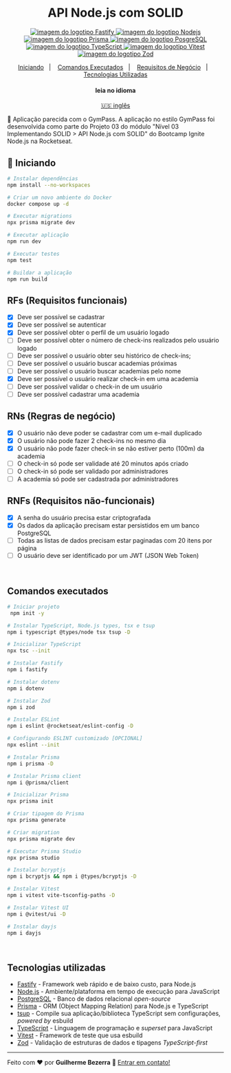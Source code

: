 <h1 align="center">
    <br>
    API Node.js com SOLID
</h1>

<p align="center">
  <a href="https://fastify.io">
    <img alt="imagem do logotipo Fastify" src="https://img.shields.io/badge/fastify-20232A?style=flat&logo=fastify&logoColor=white">
  </a>

  <a href="https://nodejs.org">
    <img alt="imagem do logotipo Nodejs" src="https://img.shields.io/badge/node.js-v20.11.0-43853D?style=flat&logo=node.js&logoColor=white&labelColor=43853D&color=5a5a5a">
  </a>

  <a href="https://www.prisma.io">
    <img alt="imagem do logotipo Prisma" src="https://img.shields.io/badge/Prisma-3982CE?style=flat&logo=Prisma&logoColor=white" />
  </a>

  <a href="https://www.postgresql.org">
    <img alt="imagem do logotipo PosgreSQL" src="https://img.shields.io/badge/PostgreSQL-316192?style=flat-&logo=postgresql&logoColor=white"  />
  </a>

  <a href="https://www.typescriptlang.org">
    <img alt="imagem do logotipo TypeScript" src="https://img.shields.io/badge/typescript-007acc?style=flat&logo=typescript&logoColor=white">
  </a>

  <a href="https://vitest.dev" alt="Vitest - Testing framework that use esbuild">
    <img alt="imagem do logotipo Vitest" src="https://img.shields.io/badge/Vitest-FFA116?style=flat&logo=vitest&logoColor=white"  />
  </a>

  <a href="https://zod.dev" alt="Zod - Validação de esquema TypeScript-first com inferência de tipo estático">
    <img alt="imagem do logotipo Zod" src="https://img.shields.io/badge/Zod-274d82?style=flat&logo=zod&logoColor=white" />
  </a>
</p>

<p align="center">
    <a href="#start" alt="Iniciando">Iniciando</a>&nbsp;&nbsp;&nbsp;|&nbsp;&nbsp;&nbsp;
    <a href="#commands" alt="Comandos executados">Comandos Executados</a>&nbsp;&nbsp;&nbsp;|&nbsp;&nbsp;&nbsp;
    <a href="#business" alt="Requisitos de negócio">Requisitos de Negócio</a>&nbsp;&nbsp;&nbsp;|&nbsp;&nbsp;&nbsp;
    <a href="#technologies" alt="Tecnologias utilizadas">Tecnologias Utilizadas</a>
</p>

<div align="center">
  <h4 align="center">leia no idioma</h4>
  <a href="https://github.com/gbdsantos/ignite/tree/master/nodejs/03-api-solid" hreflang="en-us" alt="en-us">🇺🇸 inglês
  </a>
</div>

🍏 Aplicação parecida com o GymPass.
A aplicação no estilo GymPass foi desenvolvida como parte do Projeto 03 do módulo "Nível 03 Implementando SOLID > API Node.js com SOLID" do Bootcamp Ignite Node.js na Rocketseat.

## 🚀 Iniciando <a name = "start"></a>

```bash
# Instalar dependências
npm install --no-workspaces

# Criar um novo ambiente do Docker
docker compose up -d

# Executar migrations
npx prisma migrate dev

# Executar aplicação
npm run dev

# Executar testes
npm test

# Buildar a aplicação
npm run build
```

## RFs (Requisitos funcionais)

- [x] Deve ser possível se cadastrar
- [x] Deve ser possível se autenticar
- [x] Deve ser possível obter o perfil de um usuário logado
- [ ] Deve ser possível obter o número de check-ins realizados pelo usuário logado
- [ ] Deve ser possível o usuário obter seu histórico de check-ins;
- [ ] Deve ser possível o usuário buscar academias próximas
- [ ] Deve ser possível o usuário buscar academias pelo nome
- [x] Deve ser possível o usuário realizar check-in em uma academia
- [ ] Deve ser possível validar o check-in de um usuário
- [ ] Deve ser possível cadastrar uma academia

## RNs (Regras de negócio) <a name = "business"></a>

- [x] O usuário não deve poder se cadastrar com um e-mail duplicado
- [x] O usuário não pode fazer 2 check-ins no mesmo dia
- [x] O usuário não pode fazer check-in se não estiver perto (100m) da academia
- [ ] O check-in só pode ser validade até 20 minutos após criado
- [ ] O check-in só pode ser validado por administradores
- [ ] A academia só pode ser cadastrada por administradores

## RNFs (Requisitos não-funcionais)

- [x] A senha do usuário precisa estar criptografada
- [x] Os dados da aplicação precisam estar persistidos em um banco PostgreSQL
- [ ] Todas as listas de dados precisam estar paginadas com 20 itens por página
- [ ] O usuário deve ser identificado por um JWT (JSON Web Token)

<br>

## Comandos executados <a name = "commands"></a>

```bash
# Iniciar projeto
 npm init -y

# Instalar TypeScript, Node.js types, tsx e tsup
npm i typescript @types/node tsx tsup -D

# Inicializar TypeScript
npx tsc --init

# Instalar Fastify
npm i fastify

# Instalar dotenv
npm i dotenv

# Instalar Zod
npm i zod

# Instalar ESLint
npm i eslint @rocketseat/eslint-config -D

# Configurando ESLINT customizado [OPCIONAL]
npx eslint --init

# Instalar Prisma
npm i prisma -D

# Instalar Prisma client
npm i @prisma/client

# Inicializar Prisma
npx prisma init

# Criar tipagem do Prisma
npx prisma generate

# Criar migration
npx prisma migrate dev

# Executar Prisma Studio
npx prisma studio

# Instalar bcryptjs
npm i bcryptjs && npm i @types/bcryptjs -D

# Instalar Vitest
npm i vitest vite-tsconfig-paths -D

# Instalar Vitest UI
npm i @vitest/ui -D

# Instalar dayjs
npm i dayjs
```

<br>

## Tecnologias utilizadas <a name = "technologies"></a>

- [Fastify](https://fastify.io "Fastify - Framework web rápido e de baixo custo, para Node.js") - Framework web rápido e de baixo custo, para Node.js
- [Node.js](https://nodejs.org "Node.js") - Ambiente/plataforma em tempo de execução para JavaScript
- [PostgreSQL](https://www.postgresql.org "PostgreSQL") - Banco de dados relacional *open-source*
- [Prisma](https://www.prisma.io "Prisma ORM") - ORM (Object Mapping Relation) para Node.js e TypeScript
- [tsup](https://tsup.egoist.dev "tsup - Compile sua aplicação/biblioteca TypeScript sem configurações, *powered by* esbuild") - Compile sua aplicação/biblioteca TypeScript sem configurações, *powered by* esbuild
- [TypeScript](https://www.typescriptlang.org "TypeScript") - Linguagem de programação e *superset* para JavaScript
- [Vitest](https://vitest.dev "Vitest - Framework de teste que usa esbuild") - Framework de teste que usa esbuild
- [Zod](https://zod.dev "Zod") - Validação de estruturas de dados e tipagens *TypeScript-first*

---

Feito com ❤️ por **Guilherme Bezerra** 👋 [Entrar em contato!](https://www.linkedin.com/in/gbdsantos)
